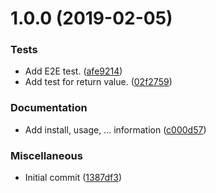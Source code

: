 # 1.0.0 (2019-02-05)

### Tests

- Add E2E test. ([afe9214](https://github.com/sebald/edit-briefly/commit/afe9214))
- Add test for return value. ([02f2759](https://github.com/sebald/edit-briefly/commit/02f2759))

### Documentation

- Add install, usage, ... information ([c000d57](https://github.com/sebald/edit-briefly/commit/c000d57))

### Miscellaneous

- Initial commit ([1387df3](https://github.com/sebald/edit-briefly/commit/1387df3))
